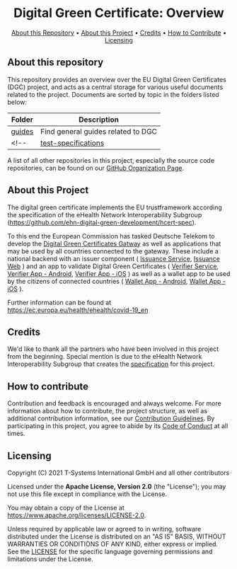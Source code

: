<h1 align="center">
 Digital Green Certificate: Overview
</h1>

<p align="center">
    <a href="#about-this-repository">About this Repository</a> •
    <a href="#about-this-project">About this Project</a> •
    <a href="#credits">Credits</a> •
    <a href="#how-to-contribute">How to Contribute</a> •
    <a href="#licensing">Licensing</a>
</p>

## About this repository

This repository provides an overview over the EU Digital Green Certificates (DGC) project, and acts as a central storage for various useful documents related to the project. Documents are sorted by topic in the folders listed below: 

| Folder                	   | Description                                                               |
| ------------------------- | --------------------------------------------------------------------------|
| [guides]                		| Find general guides related to DGC               						                   |
<!-- | [test-specifications]     | Specifications for test processes                    						               | Note: Disabled until files are provided -->

[guides]: ./guides
[test-specifications]: ./test-specification

A list of all other repositories in this project, especially the source code repositories, can be found on our [GitHub Organization Page](https://github.com/eu-digital-green-certificates).

## About this Project

The digital green certificate implements the EU trustframework according the specification of the eHealth Network Interoperability Subgroup (https://github.com/ehn-digital-green-development/hcert-spec). 

To this end the European Commission has tasked Deutsche Telekom to develop the [Digital Green Certificates Gatway](https://github.com/eu-digital-green-certificates/dgc-gateway) as well as applications that may be used by all countries connected to the gateway. These include a national backend with an issuer component ( [Issuance Service](https://github.com/eu-digital-green-certificates/dgca-issuance-service), [Issuance Web](https://github.com/eu-digital-green-certificates/dgca-issuance-web) ) and an app to validate Digital Green Certificates ( [Verifier Service](https://github.com/eu-digital-green-certificates/dgca-verifier-service), [Verifier App - Android](https://github.com/eu-digital-green-certificates/dgca-verifier-app-android), [Verifier App - iOS](https://github.com/eu-digital-green-certificates/dgca-verifier-app-ios) ) as well as a wallet app to be used by the citizens of connected countries ( [Wallet App - Android](https://github.com/eu-digital-green-certificates/dgca-wallet-app-android), [Wallet App - iOS](https://github.com/eu-digital-green-certificates/dgca-wallet-app-ios) ).

Further information can be found at https://ec.europa.eu/health/ehealth/covid-19_en 

## Credits

We'd like to thank all the partners who have been involved in this project from the beginning. Special mention is due to the eHealth Network Interoperability Subgroup that creates the [specification](https://github.com/ehn-digital-green-development/hcert-spec) for this project. 


## How to contribute  

Contribution and feedback is encouraged and always welcome. For more information about how to contribute, the project structure, as well as additional contribution information, see our [Contribution Guidelines](./CONTRIBUTING.md). By participating in this project, you agree to abide by its [Code of Conduct](./CODE_OF_CONDUCT.md) at all times.

## Licensing

Copyright (C) 2021 T-Systems International GmbH and all other contributors

Licensed under the **Apache License, Version 2.0** (the "License"); you may not use this file except in compliance with the License.

You may obtain a copy of the License at https://www.apache.org/licenses/LICENSE-2.0.

Unless required by applicable law or agreed to in writing, software distributed under the License is distributed on an "AS IS" BASIS, WITHOUT WARRANTIES OR CONDITIONS OF ANY KIND, either express or implied. See the [LICENSE](./LICENSE) for the specific language governing permissions and limitations under the License.
